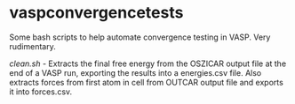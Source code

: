 # vaspconvergencetests
Some bash scripts to help automate convergence testing in VASP. Very rudimentary.

*clean.sh* - Extracts the final free energy from the OSZICAR output file at the end of a VASP run, exporting the results into a energies.csv file. Also       extracts forces from first atom in cell from OUTCAR output file and exports it into forces.csv.
